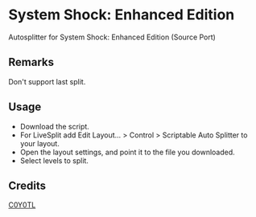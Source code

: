 # System Shock: Enhanced Edition
Autosplitter for System Shock: Enhanced Edition (Source Port)

## Remarks
Don't support last split.

## Usage
* Download the script.
* For LiveSplit add Edit Layout... > Control > Scriptable Auto Splitter to your layout.
* Open the layout settings, and point it to the file you downloaded.
* Select levels to split.

## Credits
[C0Y0TL](https://www.twitch.tv/c0y0tl)
